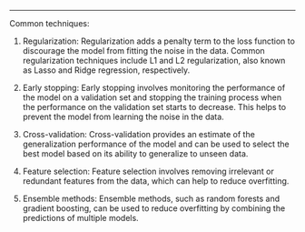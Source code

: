 ----

Common techniques:

1.  Regularization: Regularization adds a penalty term to the loss function to discourage the model from fitting the noise in the data. Common regularization techniques include L1 and L2 regularization, also known as Lasso and Ridge regression, respectively.
    
2.  Early stopping: Early stopping involves monitoring the performance of the model on a validation set and stopping the training process when the performance on the validation set starts to decrease. This helps to prevent the model from learning the noise in the data.
    
3.  Cross-validation: Cross-validation provides an estimate of the generalization performance of the model and can be used to select the best model based on its ability to generalize to unseen data.
    
4.  Feature selection: Feature selection involves removing irrelevant or redundant features from the data, which can help to reduce overfitting.
    
5.  Ensemble methods: Ensemble methods, such as random forests and gradient boosting, can be used to reduce overfitting by combining the predictions of multiple models.

